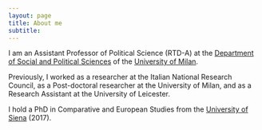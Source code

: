 ```yaml
---
layout: page
title: About me
subtitle:
---
```





I am an Assistant Professor of Political Science (RTD-A) at the [Department of Social and Political Sciences](https://www.sps.unimi.it) of the [University of Milan](https://www.unimi.it).

Previously, I worked as a researcher at the Italian National Research Council, as a Post-doctoral researcher at the University of Milan, and as a Research Assistant at the University of Leicester.

I hold a PhD in Comparative and European Studies from the [University of Siena](https://www.unisi.it) (2017).


